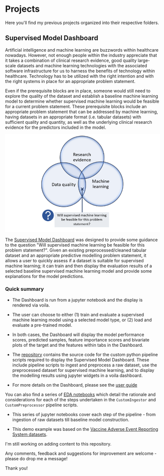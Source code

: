 

# Projects

Here you'll find my previous projects organized into their respective folders.  



## Supervised Model Dashboard

Artificial intelligence and machine learning are buzzwords within healthcare nowadays. However, not enough people within the industry appreciate that it takes a combination of clinical research evidence, good quality large-scale datasets and machine learning technologies with the associated software infrastructure for us to harness the benefits of technology within healthcare.  Technology has to be utilized with the right intention and with the right systems in place for an appropriate problem statement. 



Even if the prerequisite blocks are in place, someone would still need to explore the quality of the dataset and establish a baseline machine learning model to determine whether supervised machine learning would be feasible for a current problem statement. These prerequisite blocks include an appropriate problem statement that can be addressed by machine learning, having datasets in an appropriate format (i.e. tabular datasets) with sufficient quality and quantity, as well as the underlying clinical research evidence for the predictors included in the model. 

![](supervised_ml_dashboard/user_guide/_static/sup_dashbrd/model_feasibility.png)



The [Supervised Model Dashboard](supervised_ml_dashboard) was designed to provide some guidance to the question "Will supervised machine learning be feasible for this problem statement?".  Given an existing preprocessed/cleaned tabular dataset and an appropriate predictive modelling problem statement, it allows a user to quickly assess if a dataset is suitable for supervised machine learning; it can train and then display the evaluation results of a selected baseline supervised machine learning model and provide some explanations for the model predictions. 



### Quick summary

- The Dashboard is run from a jupyter notebook and the display is rendered via voila. 

- The user can choose to either (1) train and evaluate a supervised machine learning model using a selected model type, or (2) load and evaluate a pre-trained model. 
- In both cases, the Dashboard will display the model performance scores, predicted samples, feature importance scores and bivariate plots of the target and the features within tabs in the Dashboard. 
- The [repository](supervised_ml_dashboard) contains the source code for the custom python pipeline scripts required to display the Supervised Model Dashboard. These include pipeline scripts to ingest and preprocess a raw dataset, use the preprocessed dataset for supervised machine learning, and to display the modelling results using jupyter widgets in a voila dashboard. 
- For more details on the Dashboard, please see the [user guide](http://htmlpreview.github.io/?https://github.com/py3lee/projects/blob/main/supervised_ml_dashboard/user_guide/Supervised%20Model%20Dashboard.html)



You can also find a series of [EDA notebooks](supervised_ml_dashboard/notebook/EDA) which detail the rationale and considerations for each of the steps undertaken in the `CustomIngestor` and `CustomPreprocessor` pipeline scripts. 

- This series of jupyter notebooks cover each step of the pipeline - from ingestion of raw datasets till baseline model construction. 

- This demo example was based on the [Vaccine Adverse Event Reporting System datasets](https://vaers.hhs.gov/data.html).

  

I'm still working on adding content to this repository.

Any comments, feedback and suggestions for improvement are welcome - please do drop me a message!  



Thank you! 